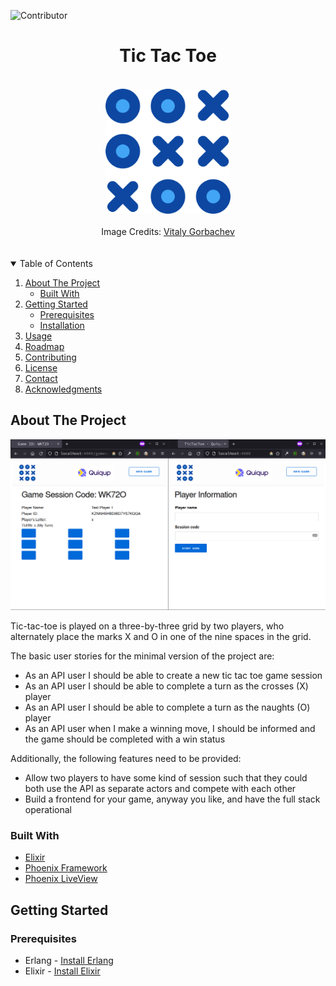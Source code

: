 ![Contributor][contributors-shield]

<h1 align="center"> Tic Tac Toe </h1>
<br />
<div align="center">
<img src="./docs/images/tic-tac-toe.png" alt="Tic Tac Toe Logo" width="200" height="200">
</div>
<br />
<div align="center">Image Credits: 
<a href="https://www.flaticon.com/free-icons/tic-tac-toe" target="_blank">
Vitaly Gorbachev
</a>
</div>
<br />
<br />
<details open>
  <summary>Table of Contents</summary>
  <ol>
    <li>
      <a href="#about-the-project">About The Project</a>
      <ul>
        <li><a href="#built-with">Built With</a></li>
      </ul>
    </li>
    <li>
      <a href="#getting-started">Getting Started</a>
      <ul>
        <li><a href="#prerequisites">Prerequisites</a></li>
        <li><a href="#installation">Installation</a></li>
      </ul>
    </li>
    <li><a href="#usage">Usage</a></li>
    <li><a href="#roadmap">Roadmap</a></li>
    <li><a href="#contributing">Contributing</a></li>
    <li><a href="#license">License</a></li>
    <li><a href="#contact">Contact</a></li>
    <li><a href="#acknowledgments">Acknowledgments</a></li>
  </ol>
</details>

## About The Project

![Player 1 starts][p1-starts]

Tic-tac-toe is played on a three-by-three grid by two players, who alternately place the marks X and O in one of the nine spaces in the grid.

The basic user stories for the minimal version of the project are:

* As an API user I should be able to create a new tic tac toe game session
* As an API user I should be able to complete a turn as the crosses (X) player
* As an API user I should be able to complete a turn as the naughts (O) player
* As an API user when I make a winning move, I should be informed and the game should be completed with a win status

Additionally, the following features need to be provided:

* Allow two players to have some kind of session such that they could both use the API as separate actors and compete with each other
* Build a frontend for your game, anyway you like, and have the full stack operational

### Built With

* [Elixir](https://elixir-lang.org/)
* [Phoenix Framework](https://www.phoenixframework.org/)
* [Phoenix LiveView](https://hexdocs.pm/phoenix_live_view/installation.html)

## Getting Started

### Prerequisites

* Erlang - [Install Erlang](https://hexdocs.pm/phoenix_live_view/installation.html)
* Elixir - [Install Elixir](https://elixir-lang.org/install.html)

[contributors-shield]: <https://img.shields.io/github/contributors/mangalakader/tic-tac-toe-quiqup?style=for-the-badge>
[p1-starts]: <./docs/images/p1_starts.png> "Player 1 starts the game"
